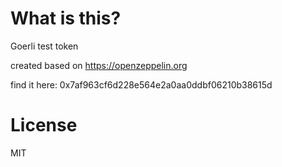 # What is this?
Goerli test token

created based on https://openzeppelin.org

find it here: 0x7af963cf6d228e564e2a0aa0ddbf06210b38615d

# License 

MIT
